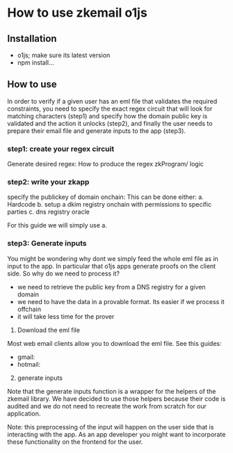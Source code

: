 # How to use zkemail o1js 

## Installation 

- o1js; make sure its latest version 
- npm install... 

## How to use 

In order to verify if a given user has an eml file that validates the required constraints, you need to specify the exact regex circuit that will look for matching characters (step1) and specify how the domain public key is validated and the action it unlocks (step2), and finally the user needs to prepare their email file and generate inputs to the app (step3).  

### step1: create your regex circuit 
Generate desired regex: How to produce the regex zkProgram/ logic 

### step2: write your zkapp 

specify the publickey of domain onchain: This can be done either: 
    a. Hardcode
    b. setup a dkim registry onchain with permissions to specific parties 
    c. dns registry oracle 

For this guide we will simply use a. 


### step3: Generate inputs 

You might be wondering why dont we simply feed the whole eml file as in input to the app. In particular that o1js apps generate proofs on the client side. So why do we need to process it? 

- we need to retrieve the public key from a DNS registry for a given domain 
- we need to have the data in a provable format. Its easier if we process it offchain 
- it will take less time for the prover 

1. Download the eml file 

Most web email clients allow you to download the eml file. See this guides: 
- gmail: 
- hotmail: 


2. generate inputs 

Note that the generate inputs function is a wrapper for the helpers of the zkemail library. We have decided to use those helpers because their code is audited and we do not need to recreate the work from scratch for our application. 


Note: this preprocessing of the input will happen on the user side that is interacting with the app. As an app developer you might want to incorporate these functionality on the frontend for the user. 



